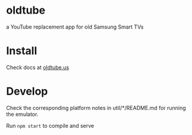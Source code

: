 # oldtube
a YouTube replacement app for old Samsung Smart TVs

# Install

Check docs at [oldtube.us](http://oldtube.us)

# Develop

Check the corresponding platform notes in util/*/README.md for running the emulator.

Run `npm start` to compile and serve
